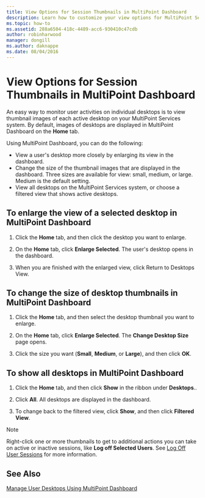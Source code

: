 ```yaml
---
title: View Options for Session Thumbnails in MultiPoint Dashboard
description: Learn how to customize your view options for MultiPoint Services
ms.topic: how-to
ms.assetid: 288a6504-418c-4489-acc6-930410c47cdb
author: robinharwood
manager: dongill
ms.author: daknappe
ms.date: 08/04/2016
---
```

# View Options for Session Thumbnails in MultiPoint Dashboard
An easy way to monitor user activities on individual desktops is to view thumbnail images of each active desktop on your MultiPoint Services system. By default, images of desktops are displayed in MultiPoint Dashboard on the **Home** tab.

Using MultiPoint Dashboard, you can do the following:

- View a user's desktop more closely by enlarging its view in the dashboard.
- Change the size of the thumbnail images that are displayed in the dashboard. Three sizes are available for view: small, medium, or large. Medium is the default setting.
- View all desktops on the MultiPoint Services system, or choose a filtered view that shows active desktops.

## To enlarge the view of a selected desktop in MultiPoint Dashboard

1.  Click the **Home** tab, and then click the desktop you want to enlarge.

2.  On the **Home** tab, click **Enlarge Selected**. The user's desktop opens in the dashboard.

3.  When you are finished with the enlarged view, click Return to Desktops View.

## To change the size of desktop thumbnails in MultiPoint Dashboard

1.  Click the **Home** tab, and then select the desktop thumbnail you want to enlarge.

2.  On the **Home** tab, click **Enlarge Selected**. The **Change Desktop Size** page opens.

3.  Click the size you want (**Small**, **Medium**, or **Large**), and then click **OK**.

## To show all desktops in MultiPoint Dashboard

1.  Click the **Home** tab, and then click **Show** in the ribbon under **Desktops**..

2.  Click **All**. All desktops are displayed in the dashboard.

3.  To change back to the filtered view, click **Show**, and then click **Filtered View**.

>[!NOTE]
> Right-click one or more thumbnails to get to additional actions you can take on active or inactive sessions, like **Log off Selected Users**. See [Log Off User Sessions](Log-Off-User-Sessions.md) for more information.

## See Also
[Manage User Desktops Using MultiPoint Dashboard](Manage-User-Desktops-Using-MultiPoint-Dashboard.md)
